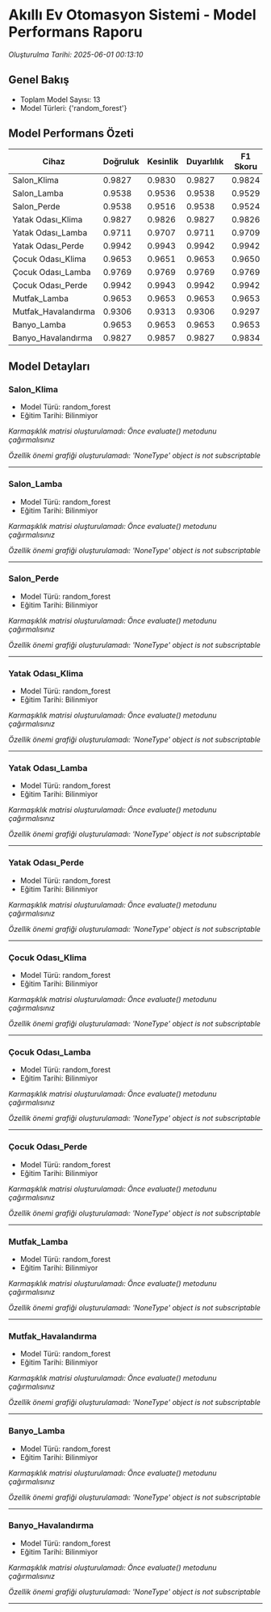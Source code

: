 # Akıllı Ev Otomasyon Sistemi - Model Performans Raporu
*Oluşturulma Tarihi: 2025-06-01 00:13:10*

## Genel Bakış

- Toplam Model Sayısı: 13
- Model Türleri: {'random_forest'}

## Model Performans Özeti

| Cihaz | Doğruluk | Kesinlik | Duyarlılık | F1 Skoru | AUC (ikili) |
|-------|----------|----------|------------|----------|-------------|
| Salon_Klima | 0.9827 | 0.9830 | 0.9827 | 0.9824 | 0.9994 |
| Salon_Lamba | 0.9538 | 0.9536 | 0.9538 | 0.9529 | 0.9948 |
| Salon_Perde | 0.9538 | 0.9516 | 0.9538 | 0.9524 | 0.9900 |
| Yatak Odası_Klima | 0.9827 | 0.9826 | 0.9827 | 0.9826 | 0.9994 |
| Yatak Odası_Lamba | 0.9711 | 0.9707 | 0.9711 | 0.9709 | 0.9927 |
| Yatak Odası_Perde | 0.9942 | 0.9943 | 0.9942 | 0.9942 | 0.9999 |
| Çocuk Odası_Klima | 0.9653 | 0.9651 | 0.9653 | 0.9650 | 0.9953 |
| Çocuk Odası_Lamba | 0.9769 | 0.9769 | 0.9769 | 0.9769 | 0.9974 |
| Çocuk Odası_Perde | 0.9942 | 0.9943 | 0.9942 | 0.9942 | 0.9997 |
| Mutfak_Lamba | 0.9653 | 0.9653 | 0.9653 | 0.9653 | 0.9896 |
| Mutfak_Havalandırma | 0.9306 | 0.9313 | 0.9306 | 0.9297 | 0.9929 |
| Banyo_Lamba | 0.9653 | 0.9653 | 0.9653 | 0.9653 | 0.9926 |
| Banyo_Havalandırma | 0.9827 | 0.9857 | 0.9827 | 0.9834 | 0.9987 |

## Model Detayları

### Salon_Klima

- Model Türü: random_forest
- Eğitim Tarihi: Bilinmiyor

*Karmaşıklık matrisi oluşturulamadı: Önce evaluate() metodunu çağırmalısınız*

*Özellik önemi grafiği oluşturulamadı: 'NoneType' object is not subscriptable*

---

### Salon_Lamba

- Model Türü: random_forest
- Eğitim Tarihi: Bilinmiyor

*Karmaşıklık matrisi oluşturulamadı: Önce evaluate() metodunu çağırmalısınız*

*Özellik önemi grafiği oluşturulamadı: 'NoneType' object is not subscriptable*

---

### Salon_Perde

- Model Türü: random_forest
- Eğitim Tarihi: Bilinmiyor

*Karmaşıklık matrisi oluşturulamadı: Önce evaluate() metodunu çağırmalısınız*

*Özellik önemi grafiği oluşturulamadı: 'NoneType' object is not subscriptable*

---

### Yatak Odası_Klima

- Model Türü: random_forest
- Eğitim Tarihi: Bilinmiyor

*Karmaşıklık matrisi oluşturulamadı: Önce evaluate() metodunu çağırmalısınız*

*Özellik önemi grafiği oluşturulamadı: 'NoneType' object is not subscriptable*

---

### Yatak Odası_Lamba

- Model Türü: random_forest
- Eğitim Tarihi: Bilinmiyor

*Karmaşıklık matrisi oluşturulamadı: Önce evaluate() metodunu çağırmalısınız*

*Özellik önemi grafiği oluşturulamadı: 'NoneType' object is not subscriptable*

---

### Yatak Odası_Perde

- Model Türü: random_forest
- Eğitim Tarihi: Bilinmiyor

*Karmaşıklık matrisi oluşturulamadı: Önce evaluate() metodunu çağırmalısınız*

*Özellik önemi grafiği oluşturulamadı: 'NoneType' object is not subscriptable*

---

### Çocuk Odası_Klima

- Model Türü: random_forest
- Eğitim Tarihi: Bilinmiyor

*Karmaşıklık matrisi oluşturulamadı: Önce evaluate() metodunu çağırmalısınız*

*Özellik önemi grafiği oluşturulamadı: 'NoneType' object is not subscriptable*

---

### Çocuk Odası_Lamba

- Model Türü: random_forest
- Eğitim Tarihi: Bilinmiyor

*Karmaşıklık matrisi oluşturulamadı: Önce evaluate() metodunu çağırmalısınız*

*Özellik önemi grafiği oluşturulamadı: 'NoneType' object is not subscriptable*

---

### Çocuk Odası_Perde

- Model Türü: random_forest
- Eğitim Tarihi: Bilinmiyor

*Karmaşıklık matrisi oluşturulamadı: Önce evaluate() metodunu çağırmalısınız*

*Özellik önemi grafiği oluşturulamadı: 'NoneType' object is not subscriptable*

---

### Mutfak_Lamba

- Model Türü: random_forest
- Eğitim Tarihi: Bilinmiyor

*Karmaşıklık matrisi oluşturulamadı: Önce evaluate() metodunu çağırmalısınız*

*Özellik önemi grafiği oluşturulamadı: 'NoneType' object is not subscriptable*

---

### Mutfak_Havalandırma

- Model Türü: random_forest
- Eğitim Tarihi: Bilinmiyor

*Karmaşıklık matrisi oluşturulamadı: Önce evaluate() metodunu çağırmalısınız*

*Özellik önemi grafiği oluşturulamadı: 'NoneType' object is not subscriptable*

---

### Banyo_Lamba

- Model Türü: random_forest
- Eğitim Tarihi: Bilinmiyor

*Karmaşıklık matrisi oluşturulamadı: Önce evaluate() metodunu çağırmalısınız*

*Özellik önemi grafiği oluşturulamadı: 'NoneType' object is not subscriptable*

---

### Banyo_Havalandırma

- Model Türü: random_forest
- Eğitim Tarihi: Bilinmiyor

*Karmaşıklık matrisi oluşturulamadı: Önce evaluate() metodunu çağırmalısınız*

*Özellik önemi grafiği oluşturulamadı: 'NoneType' object is not subscriptable*

---
